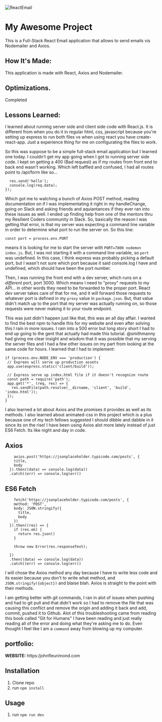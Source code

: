 ![ReactEmail](public/App.png)


# My Awesome Project
This is a Full-Stack React Email application that allows to send emails vis Nodemailer and Axios.

## How It's Made:
This application is made with React, Axios and Nodemailer.

## Optimizations.
Completed

## Lessons Learned:
I learned about running server side and client side code with React.js. It is different from when you do it in regular html, css, javascript because you're setting up express to run both files vs when using react you have create-react-app. Just a experience thing for me on configurating the files to work.

So this was suppose to be a simple full-stack email application but I learned one today. I couldn't get my app going when I got to running server side code. I kept on getting a 400 (Bad request) as if my routes from front end to back end wasn't working. Which left baffled and confused, I had all routes point to /api/form like so...

```app.post('/api/form', (req, res) => {
  res.send('hello');
  console.log(req.data);
});
```

Which got me to watching a bunch of Axios POST method, reading documentation on if I was implementating it right in my  handleChange, going on Slack and asking friends and aquiantances if they ever ran into these issues as well. I ended up finding help from one of the mentors thru my Resilient Coders community in Slack. So, basically the reason I was getting that error, is that my server was expecting a command line variable in order to determine what port to run the server on. So this line:

`const port = process.env.PORT`

means it is looking for me to start the server with `PORT=7800 nodemon index.js`. But, I was not starting it with a command line variable, so `port` was undefined. In this case, I think express was probably picking a default port, but I wasn't not sure which port because it said console.log I have and undefined, which should have been the port number.

Then, I was running the front end with a dev server, which runs on a _different_ port, port 3000. Which means I need to "proxy" requests to my API... in other words they need to be forwarded to the proper port. React dev server takes care of that for me, and it will forward those requests to whatever port is defined in my `proxy` value in `package.json`. But, that value didn't match up to the port that my server was actually running on, so those requests were never making it to your route endpoint.

This was just didn't happen just like that, this was an all day affair. I wanted to find the best npm to handle this for my website and even after solving this I rain in more issues. I rain into a 500 error but long story short I had to end up going to the gent that actually had made this tutorial.  @smithmanny had giving me clear insight and wisdom that it was possible that my serving the server files and I had a few other issues on my part from looking at the same code for hours. I learned that I had to implement:

```
if (process.env.NODE_ENV === 'production') {
 // Exprees will serve up production assets
 app.use(express.static('client/build'));

 // Express serve up index.html file if it doesn't recognize route
 const path = require('path');
 app.get('*', (req, res) => {
   res.sendFile(path.resolve(__dirname, 'client', 'build', 'index.html'));
 });
}
```



I also learned a lot about Axios and the promises it provides as well as its methods. I also learned about animated-css in this project which is a plus because one of my tech fellows suggested I should dibble and dabble in it since its on the rise!
I have been using Axios alot more lately instead of just ES6 Fetch. Its like night and day in code.

## Axios
```
    axios.post('https://jsonplaceholder.typicode.com/posts', {
    title,
    body
  }).then((data) => console.log(data))
  .catch((err) => console.log(err))
  ```
## ES6 Fetch
```
    fetch('https://jsonplaceholder.typicode.com/posts', {
    method: 'POST',
    body: JSON.stringify({
      title,
      body
    })
  }).then((res) => {
    if (res.ok) {
      return res.json()
    }

    throw new Error(res.responseText);

  })
  .then((data) => console.log(data))
  .catch((err) => console.log(err))
  ```
I will chose the Axios method any day because I have to write less code and its easier because you don't to write what method, and `JSON.stringify({object})` and blaise blah. Axios is straight to the point with their methods.

I am getting better with git commands, I ran in alot of issues when pushing and had to git pull and that didn't work so I had to remove the file that was causing this conflict and remove the origin and adding it back and add, commit, pushed it to Github. Alot of this troubleshooting came from reading this book called "Git for Humans" I have been reading and just really reading all of the error and doing what they're asking me to do. Even thought I feel like I am a `command` away from blowing up my computer.


## portfolio:
**WEBSITE:** https:/johnfleurimond.com

## Installation

1. Clone repo
2. run `npm install`

## Usage

1. run `npm run dev`

